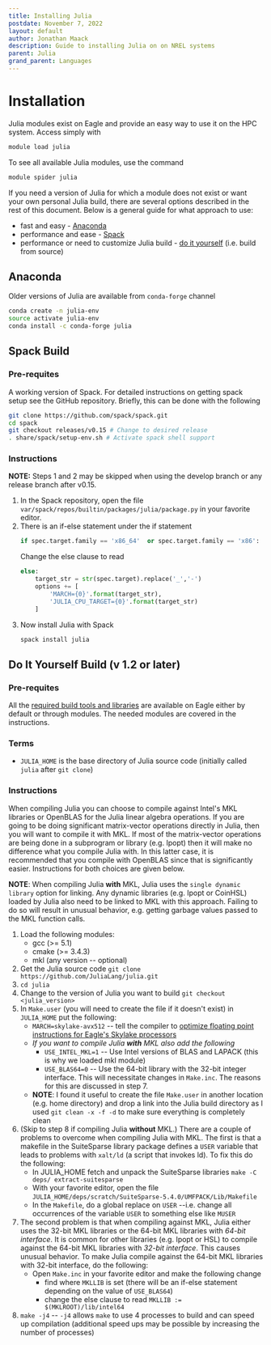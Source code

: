 ```yaml
---
title: Installing Julia
postdate: November 7, 2022
layout: default
author: Jonathan Maack
description: Guide to installing Julia on on NREL systems
parent: Julia
grand_parent: Languages
---
```


# Installation

Julia modules exist on Eagle and provide an easy way to use it on the HPC system. Access simply with

```bash
module load julia
```

To see all available Julia modules, use the command

```bash
module spider julia
```

If you need a version of Julia for which a module does not exist or want your own personal Julia build, there are several options described in the rest of this document. Below is a general guide for what approach to use:

* fast and easy - [Anaconda](#anaconda)
* performance and ease - [Spack](#spack-build)
* performance or need to customize Julia build - [do it yourself](#do-it-yourself-build-v-12-or-later) (i.e. build from source)

## Anaconda

Older versions of Julia are available from `conda-forge` channel

```bash
conda create -n julia-env
source activate julia-env
conda install -c conda-forge julia
```

## Spack Build

### Pre-requites

A working version of Spack. For detailed instructions on getting spack setup see the GitHub repository. Briefly, this can be done with the following

```bash
git clone https://github.com/spack/spack.git
cd spack
git checkout releases/v0.15 # Change to desired release
. share/spack/setup-env.sh # Activate spack shell support
```

### Instructions

**NOTE:** Steps 1 and 2 may be skipped when using the develop branch or any release branch after v0.15.

1. In the Spack repository, open the file `var/spack/repos/builtin/packages/julia/package.py` in your favorite editor.
2. There is an if-else statement under the if statement
    ```python
    if spec.target.family == 'x86_64'  or spec.target.family == 'x86':
    ```
    Change the else clause to read
    ```python
    else:
        target_str = str(spec.target).replace('_','-')
        options += [
            'MARCH={0}'.format(target_str),
            'JULIA_CPU_TARGET={0}'.format(target_str)
        ]
    ```
3. Now install Julia with Spack
    ```bash
    spack install julia
    ```

## Do It Yourself Build (v 1.2 or later)

### Pre-requites

All the [required build tools and libraries](https://github.com/JuliaLang/julia/blob/master/doc/build/build.md#required-build-tools-and-external-libraries) are available on Eagle either by default or through modules.  The needed modules are covered in the instructions.

### Terms
* `JULIA_HOME` is the base directory of Julia source code (initially called `julia` after `git clone`)

### Instructions
When compiling Julia you can choose to compile against Intel's MKL libraries or OpenBLAS for the Julia linear algebra operations. If you are going to be doing significant matrix-vector operations directly in Julia, then you will want to compile it with MKL. If most of the matrix-vector operations are being done in a subprogram or library (e.g. Ipopt) then it will make no difference what you compile Julia with.  In this latter case, it is recommended that you compile with OpenBLAS since that is significantly easier. Instructions for both choices are given below.

**NOTE**: When compiling Julia **with** MKL, Julia uses the `single dynamic library` option for linking.  Any dynamic libraries (e.g. Ipopt or CoinHSL) loaded by Julia also need to be linked to MKL with this approach. Failing to do so will result in unusual behavior, e.g. getting garbage values passed to the MKL function calls.

1. Load the following modules:
    * gcc (>= 5.1)
    * cmake (>= 3.4.3)
    * mkl (any version -- optional)
2. Get the Julia source code 
`git clone https://github.com/JuliaLang/julia.git`
3. `cd julia`
4. Change to the version of Julia you want to build `git checkout <julia_version>`
5. In `Make.user` (you will need to create the file if it doesn't exist) in `JULIA_HOME` put the following:
	* `MARCH=skylake-avx512` -- tell the compiler to [optimize floating point instructions for Eagle's Skylake processors](https://www.nrel.gov/hpc/eagle-software-libraries-mkl.html)
    * *If you want to compile Julia **with** MKL also add the following*
        * `USE_INTEL_MKL=1` -- Use Intel versions of BLAS and LAPACK (this is why we loaded mkl module)
        * `USE_BLAS64=0` -- Use the 64-bit library with the 32-bit integer interface. This will necessitate changes in `Make.inc`. The reasons for this are discussed in step 7.
    * **NOTE**: I found it useful to create the file `Make.user` in another location (e.g. home directory) and drop a link into the Julia build directory as I used `git clean -x -f -d` to make sure everything is completely clean
6. (Skip to step 8 if compiling Julia **without** MKL.) There are a couple of problems to overcome when compiling Julia with MKL.  The first is that a makefile in the SuiteSparse library package defines a `USER` variable that leads to problems with `xalt/ld` (a script that invokes ld).  To fix this do the following:
    * In JULIA_HOME fetch and unpack the SuiteSparse libraries
`make -C deps/ extract-suitesparse`
    * With your favorite editor, open the file
`JULIA_HOME/deps/scratch/SuiteSparse-5.4.0/UMFPACK/Lib/Makefile`
    * In the `Makefile`, do a global replace on `USER` --i.e. change all occurrences of the variable  `USER`  to something else like  `MUSER`
7. The second problem is that when compiling against MKL, Julia either uses the 32-bit MKL libraries or the 64-bit MKL libraries with *64-bit interface*.  It is common for other libraries (e.g. Ipopt or HSL) to compile against the 64-bit MKL libraries with *32-bit interface*.  This causes unusual behavior.  To make Julia compile against the 64-bit MKL libraries with 32-bit interface, do the following:
    * Open `Make.inc` in your favorite editor and make the following change
        * find where `MKLLIB` is set (there will be an if-else statement depending on the value of `USE_BLAS64`)
        * change the else clause to read `MKLLIB := $(MKLROOT)/lib/intel64`
8. `make -j4` -- `-j4` allows `make` to use 4 processes to build and can speed up compilation (additional speed ups may be possible by increasing the number of processes)